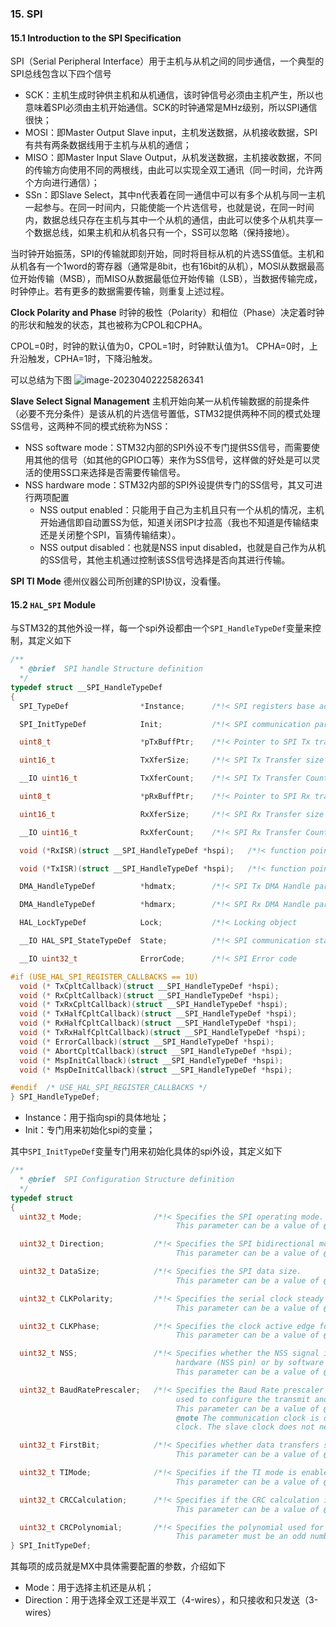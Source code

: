 ### 15. SPI

#### 15.1 Introduction to the SPI Specification

SPI（Serial Peripheral Interface）用于主机与从机之间的同步通信，一个典型的SPI总线包含以下四个信号

- SCK：主机生成时钟供主机和从机通信，该时钟信号必须由主机产生，所以也意味着SPI必须由主机开始通信。SCK的时钟通常是MHz级别，所以SPI通信很快；
- MOSI：即Master Output Slave input，主机发送数据，从机接收数据，SPI有共有两条数据线用于主机与从机的通信；
- MISO：即Master Input Slave Output，从机发送数据，主机接收数据，不同的传输方向使用不同的两根线，由此可以实现全双工通讯（同一时间，允许两个方向进行通信）；
- SSn：即Slave Select，其中n代表着在同一通信中可以有多个从机与同一主机一起参与。在同一时间内，只能使能一个片选信号，也就是说，在同一时间内，数据总线只存在主机与其中一个从机的通信，由此可以使多个从机共享一个数据总线，如果主机和从机各只有一个，SS可以忽略（保持接地）。

当时钟开始振荡，SPI的传输就即刻开始，同时将目标从机的片选SS值低。主机和从机各有一个1word的寄存器（通常是8bit，也有16bit的从机），MOSI从数据最高位开始传输（MSB），而MISO从数据最低位开始传输（LSB），当数据传输完成，时钟停止。若有更多的数据需要传输，则重复上述过程。

**Clock Polarity and Phase**
时钟的极性（Polarity）和相位（Phase）决定着时钟的形状和触发的状态，其也被称为CPOL和CPHA。

CPOL=0时，时钟的默认值为0，CPOL=1时，时钟默认值为1。
CPHA=0时，上升沿触发，CPHA=1时，下降沿触发。

可以总结为下图
![image-20230402225826341](C:\Users\outline\AppData\Roaming\Typora\typora-user-images\image-20230402225826341.png)

**Slave Select Signal Management**
主机开始向某一从机传输数据的前提条件（必要不充分条件）是该从机的片选信号置低，STM32提供两种不同的模式处理SS信号，这两种不同的模式统称为NSS：

- NSS software mode：STM32内部的SPI外设不专门提供SS信号，而需要使用其他的信号（如其他的GPIO口等）来作为SS信号，这样做的好处是可以灵活的使用SS口来选择是否需要传输信号。
- NSS hardware mode：STM32内部的SPI外设提供专门的SS信号，其又可进行两项配置
  - NSS output enabled：只能用于自己为主机且只有一个从机的情况，主机开始通信即自动置SS为低，知道关闭SPI才拉高（我也不知道是传输结束还是关闭整个SPI，盲猜传输结束）。
  - NSS output disabled：也就是NSS input disabled，也就是自己作为从机的SS信号，其他主机通过控制该SS信号选择是否向其进行传输。

**SPI TI Mode**
德州仪器公司所创建的SPI协议，没看懂。

#### 15.2 `HAL_SPI` Module

 与STM32的其他外设一样，每一个spi外设都由一个`SPI_HandleTypeDef`变量来控制，其定义如下

```c
/**
  * @brief  SPI handle Structure definition
  */
typedef struct __SPI_HandleTypeDef
{
  SPI_TypeDef                *Instance;      /*!< SPI registers base address               */

  SPI_InitTypeDef            Init;           /*!< SPI communication parameters             */

  uint8_t                    *pTxBuffPtr;    /*!< Pointer to SPI Tx transfer Buffer        */

  uint16_t                   TxXferSize;     /*!< SPI Tx Transfer size                     */

  __IO uint16_t              TxXferCount;    /*!< SPI Tx Transfer Counter                  */

  uint8_t                    *pRxBuffPtr;    /*!< Pointer to SPI Rx transfer Buffer        */

  uint16_t                   RxXferSize;     /*!< SPI Rx Transfer size                     */

  __IO uint16_t              RxXferCount;    /*!< SPI Rx Transfer Counter                  */

  void (*RxISR)(struct __SPI_HandleTypeDef *hspi);   /*!< function pointer on Rx ISR       */

  void (*TxISR)(struct __SPI_HandleTypeDef *hspi);   /*!< function pointer on Tx ISR       */

  DMA_HandleTypeDef          *hdmatx;        /*!< SPI Tx DMA Handle parameters             */

  DMA_HandleTypeDef          *hdmarx;        /*!< SPI Rx DMA Handle parameters             */

  HAL_LockTypeDef            Lock;           /*!< Locking object                           */

  __IO HAL_SPI_StateTypeDef  State;          /*!< SPI communication state                  */

  __IO uint32_t              ErrorCode;      /*!< SPI Error code                           */

#if (USE_HAL_SPI_REGISTER_CALLBACKS == 1U)
  void (* TxCpltCallback)(struct __SPI_HandleTypeDef *hspi);             /*!< SPI Tx Completed callback          */
  void (* RxCpltCallback)(struct __SPI_HandleTypeDef *hspi);             /*!< SPI Rx Completed callback          */
  void (* TxRxCpltCallback)(struct __SPI_HandleTypeDef *hspi);           /*!< SPI TxRx Completed callback        */
  void (* TxHalfCpltCallback)(struct __SPI_HandleTypeDef *hspi);         /*!< SPI Tx Half Completed callback     */
  void (* RxHalfCpltCallback)(struct __SPI_HandleTypeDef *hspi);         /*!< SPI Rx Half Completed callback     */
  void (* TxRxHalfCpltCallback)(struct __SPI_HandleTypeDef *hspi);       /*!< SPI TxRx Half Completed callback   */
  void (* ErrorCallback)(struct __SPI_HandleTypeDef *hspi);              /*!< SPI Error callback                 */
  void (* AbortCpltCallback)(struct __SPI_HandleTypeDef *hspi);          /*!< SPI Abort callback                 */
  void (* MspInitCallback)(struct __SPI_HandleTypeDef *hspi);            /*!< SPI Msp Init callback              */
  void (* MspDeInitCallback)(struct __SPI_HandleTypeDef *hspi);          /*!< SPI Msp DeInit callback            */

#endif  /* USE_HAL_SPI_REGISTER_CALLBACKS */
} SPI_HandleTypeDef;
```

- Instance：用于指向spi的具体地址；
- Init：专门用来初始化spi的变量；

其中`SPI_InitTypeDef`变量专门用来初始化具体的spi外设，其定义如下

```c
/**
  * @brief  SPI Configuration Structure definition
  */
typedef struct
{
  uint32_t Mode;                /*!< Specifies the SPI operating mode.
                                     This parameter can be a value of @ref SPI_Mode */

  uint32_t Direction;           /*!< Specifies the SPI bidirectional mode state.
                                     This parameter can be a value of @ref SPI_Direction */

  uint32_t DataSize;            /*!< Specifies the SPI data size.
                                     This parameter can be a value of @ref SPI_Data_Size */

  uint32_t CLKPolarity;         /*!< Specifies the serial clock steady state.
                                     This parameter can be a value of @ref SPI_Clock_Polarity */

  uint32_t CLKPhase;            /*!< Specifies the clock active edge for the bit capture.
                                     This parameter can be a value of @ref SPI_Clock_Phase */

  uint32_t NSS;                 /*!< Specifies whether the NSS signal is managed by
                                     hardware (NSS pin) or by software using the SSI bit.
                                     This parameter can be a value of @ref SPI_Slave_Select_management */

  uint32_t BaudRatePrescaler;   /*!< Specifies the Baud Rate prescaler value which will be
                                     used to configure the transmit and receive SCK clock.
                                     This parameter can be a value of @ref SPI_BaudRate_Prescaler
                                     @note The communication clock is derived from the master
                                     clock. The slave clock does not need to be set. */

  uint32_t FirstBit;            /*!< Specifies whether data transfers start from MSB or LSB bit.
                                     This parameter can be a value of @ref SPI_MSB_LSB_transmission */

  uint32_t TIMode;              /*!< Specifies if the TI mode is enabled or not.
                                     This parameter can be a value of @ref SPI_TI_mode */

  uint32_t CRCCalculation;      /*!< Specifies if the CRC calculation is enabled or not.
                                     This parameter can be a value of @ref SPI_CRC_Calculation */

  uint32_t CRCPolynomial;       /*!< Specifies the polynomial used for the CRC calculation.
                                     This parameter must be an odd number between Min_Data = 1 and Max_Data = 65535 */
} SPI_InitTypeDef;
```

其每项的成员就是MX中具体需要配置的参数，介绍如下

- Mode：用于选择主机还是从机；
- Direction：用于选择全双工还是半双工（4-wires），和只接收和只发送（3-wires）